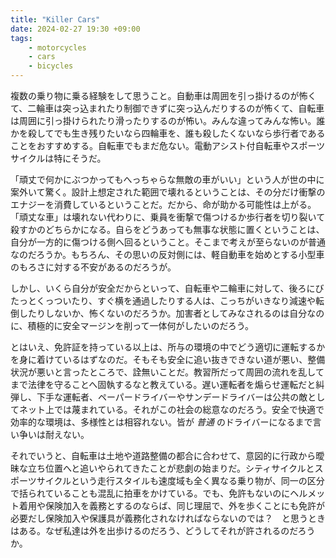 ```yaml
---
title: "Killer Cars"
date: 2024-02-27 19:30 +09:00
tags:
    - motorcycles
    - cars
    - bicycles
---
```


複数の乗り物に乗る経験をして思うこと。自動車は周囲を引っ掛けるのが怖くて、二輪車は突っ込まれたり制御できずに突っ込んだりするのが怖くて、自転車は周囲に引っ掛けられたり滑ったりするのが怖い。みんな違ってみんな怖い。誰かを殺してでも生き残りたいなら四輪車を、誰も殺したくないなら歩行者であることをおすすめする。自転車でもまだ危ない。電動アシスト付自転車やスポーツサイクルは特にそうだ。

「頑丈で何かにぶつかってもへっちゃらな無敵の車がいい」という人が世の中に案外いて驚く。設計上想定された範囲で壊れるということは、その分だけ衝撃のエナジーを消費しているということだ。だから、命が助かる可能性は上がる。「頑丈な車」は壊れない代わりに、乗員を衝撃で傷つけるか歩行者を切り裂いて殺すかのどちらかになる。自らをどうあっても無事な状態に置くということは、自分が一方的に傷つける側へ回るということ。そこまで考えが至らないのが普通なのだろうか。もちろん、その思いの反対側には、軽自動車を始めとする小型車のもろさに対する不安があるのだろうが。

しかし、いくら自分が安全だからといって、自転車や二輪車に対して、後ろにびたっとくっついたり、すぐ横を通過したりする人は、こっちがいきなり減速や転倒したりしないか、怖くないのだろうか。加害者としてみなされるのは自分なのに、積極的に安全マージンを削って一体何がしたいのだろう。

とはいえ、免許証を持っている以上は、所与の環境の中でどう適切に運転するかを身に着けているはずなのだ。そもそも安全に追い抜きできない道が悪い、整備状況が悪いと言ったところで、詮無いことだ。教習所だって周囲の流れを乱してまで法律を守ることへ固執するなと教えている。遅い運転者を煽らせ運転だと糾弾し、下手な運転者、ペーパードライバーやサンデードライバーは公共の敵としてネット上では蔑まれている。それがこの社会の総意なのだろう。安全で快適で効率的な環境は、多様性とは相容れない。皆が _普通_ のドライバーになるまで言い争いは耐えない。

それでいうと、自転車は土地や道路整備の都合に合わせて、意図的に行政から曖昧な立ち位置へと追いやられてきたことが悲劇の始まりだ。シティサイクルとスポーツサイクルという走行スタイルも速度域も全く異なる乗り物が、同一の区分で括られていることも混乱に拍車をかけている。でも、免許もないのにヘルメット着用や保険加入を義務とするのならば、同じ理屈で、外を歩くことにも免許が必要だし保険加入や保護具が義務化されなければならないのでは？　と思うときはある。なぜ私達は外を出歩けるのだろう、どうしてそれが許されるのだろうか。
